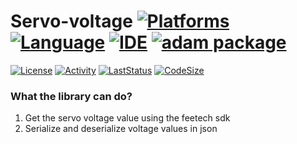 # Servo-voltage [![Platforms](https://img.shields.io/badge/Raspberry%20Pi-A22846?style=for-the-badge&logo=Raspberry%20Pi&logoColor=white)](https://img.shields.io/badge/Raspberry%20Pi-A22846?style=for-the-badge&logo=Raspberry%20Pi&logoColor=white) [![Language](https://img.shields.io/badge/Python-3776AB?style=for-the-badge&logo=python&logoColor=white)](https://img.shields.io/badge/Python-3776AB?style=for-the-badge&logo=python&logoColor=white) [![IDE](https://img.shields.io/badge/PyCharm-000000.svg?&style=for-the-badge&logo=PyCharm&logoColor=white)](https://img.shields.io/badge/PyCharm-000000.svg?&style=for-the-badge&logo=PyCharm&logoColor=white) [![adam package](https://img.shields.io/badge/adam_package-red?style=for-the-badge&logo=python&logoColor=white)](https://github.com/Adam-Software)

[![License](https://img.shields.io/github/license/Adam-Software/Servo-voltage)](https://img.shields.io/github/license/Adam-Software/Servo-voltage)
[![Activity](https://img.shields.io/github/commit-activity/m/Adam-Software/Servo-voltage)](https://img.shields.io/github/commit-activity/m/Adam-Software/Servo-voltage)
[![LastStatus](https://img.shields.io/github/last-commit/Adam-Software/Servo-voltage)](https://img.shields.io/github/last-commit/Adam-Software/Servo-voltage)
[![CodeSize](https://img.shields.io/github/languages/code-size/Adam-Software/Servo-voltage)](https://img.shields.io/github/languages/code-size/Adam-Software/Servo-voltage)

### What the library can do?

1. Get the servo voltage value using the feetech sdk
2. Serialize and deserialize voltage values in json
